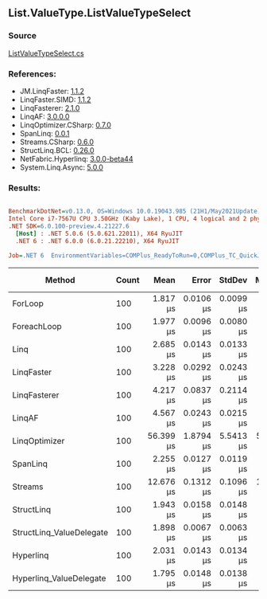 ﻿## List.ValueType.ListValueTypeSelect

### Source
[ListValueTypeSelect.cs](../LinqBenchmarks/List/ValueType/ListValueTypeSelect.cs)

### References:
- JM.LinqFaster: [1.1.2](https://www.nuget.org/packages/JM.LinqFaster/1.1.2)
- LinqFaster.SIMD: [1.1.2](https://www.nuget.org/packages/LinqFaster.SIMD/1.0.3)
- LinqFasterer: [2.1.0](https://www.nuget.org/packages/LinqFasterer/2.1.0)
- LinqAF: [3.0.0.0](https://www.nuget.org/packages/LinqAF/3.0.0.0)
- LinqOptimizer.CSharp: [0.7.0](https://www.nuget.org/packages/LinqOptimizer.CSharp/0.7.0)
- SpanLinq: [0.0.1](https://www.nuget.org/packages/SpanLinq/0.0.1)
- Streams.CSharp: [0.6.0](https://www.nuget.org/packages/Streams.CSharp/0.6.0)
- StructLinq.BCL: [0.26.0](https://www.nuget.org/packages/StructLinq/0.26.0)
- NetFabric.Hyperlinq: [3.0.0-beta44](https://www.nuget.org/packages/NetFabric.Hyperlinq/3.0.0-beta44)
- System.Linq.Async: [5.0.0](https://www.nuget.org/packages/System.Linq.Async/5.0.0)

### Results:
``` ini

BenchmarkDotNet=v0.13.0, OS=Windows 10.0.19043.985 (21H1/May2021Update)
Intel Core i7-7567U CPU 3.50GHz (Kaby Lake), 1 CPU, 4 logical and 2 physical cores
.NET SDK=6.0.100-preview.4.21227.6
  [Host] : .NET 5.0.6 (5.0.621.22011), X64 RyuJIT
  .NET 6 : .NET 6.0.0 (6.0.21.22210), X64 RyuJIT

Job=.NET 6  EnvironmentVariables=COMPlus_ReadyToRun=0,COMPlus_TC_QuickJitForLoops=1,COMPlus_TieredPGO=1  Runtime=.NET 6.0  

```
|                   Method | Count |      Mean |     Error |    StdDev |    Median |         Ratio | RatioSD |   Gen 0 | Gen 1 | Gen 2 | Allocated |
|------------------------- |------ |----------:|----------:|----------:|----------:|--------------:|--------:|--------:|------:|------:|----------:|
|                  ForLoop |   100 |  1.817 μs | 0.0106 μs | 0.0099 μs |  1.815 μs |      baseline |         |       - |     - |     - |         - |
|              ForeachLoop |   100 |  1.977 μs | 0.0096 μs | 0.0080 μs |  1.978 μs |  1.09x slower |   0.01x |       - |     - |     - |         - |
|                     Linq |   100 |  2.685 μs | 0.0143 μs | 0.0133 μs |  2.678 μs |  1.48x slower |   0.01x |  0.0877 |     - |     - |     184 B |
|               LinqFaster |   100 |  3.228 μs | 0.0292 μs | 0.0243 μs |  3.223 μs |  1.78x slower |   0.02x |  3.0861 |     - |     - |   6,456 B |
|             LinqFasterer |   100 |  4.217 μs | 0.0837 μs | 0.2114 μs |  4.293 μs |  2.16x slower |   0.15x |  6.1531 |     - |     - |  12,880 B |
|                   LinqAF |   100 |  4.567 μs | 0.0243 μs | 0.0215 μs |  4.565 μs |  2.51x slower |   0.02x |       - |     - |     - |         - |
|            LinqOptimizer |   100 | 56.399 μs | 1.8794 μs | 5.5413 μs | 52.766 μs | 34.64x slower |   0.73x | 74.0356 |     - |     - | 157,634 B |
|                 SpanLinq |   100 |  2.255 μs | 0.0127 μs | 0.0119 μs |  2.253 μs |  1.24x slower |   0.01x |       - |     - |     - |         - |
|                  Streams |   100 | 12.676 μs | 0.1312 μs | 0.1096 μs | 12.661 μs |  6.98x slower |   0.07x |  0.3967 |     - |     - |     848 B |
|               StructLinq |   100 |  1.943 μs | 0.0158 μs | 0.0148 μs |  1.941 μs |  1.07x slower |   0.01x |  0.0191 |     - |     - |      40 B |
| StructLinq_ValueDelegate |   100 |  1.898 μs | 0.0067 μs | 0.0063 μs |  1.898 μs |  1.04x slower |   0.01x |       - |     - |     - |         - |
|                Hyperlinq |   100 |  2.031 μs | 0.0143 μs | 0.0134 μs |  2.027 μs |  1.12x slower |   0.01x |       - |     - |     - |         - |
|  Hyperlinq_ValueDelegate |   100 |  1.795 μs | 0.0148 μs | 0.0138 μs |  1.793 μs |  1.01x faster |   0.01x |       - |     - |     - |         - |
